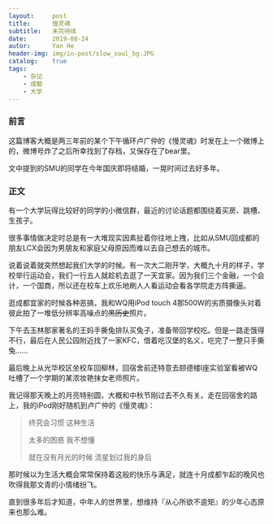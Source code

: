 ```yaml
---
layout:     post
title:      慢灵魂
subtitle:   未完待续
date:       2019-08-24
autor:      Yan He
header-img: img/in-post/slow_soul_bg.JPG
catalog:    true
tags:
    - 杂记
    - 成都
    - 大学
---
```

### 前言

这篇博客大概是两三年前的某个下午循环卢广仲的《慢灵魂》时发在上一个微博上的，微博号炸了之后所幸找到了存档，又保存在了bear里。

文中提到的SMU的同学在今年国庆即将结婚，一晃时间过去好多年。

### 正文

有一个大学玩得比较好的同学的小微信群，最近的讨论话题都围绕着买房、跳槽、生孩子。

很多事情做决定时总是有一大堆现实因素扯着你往地上拽，比如从SMU回成都的朋友LCX会因为男朋友和家庭父母原因而难以去自己想去的城市。

说着说着就突然想起我们大学的时候。有一次大二刚开学，大概九十月的样子，学校举行运动会，我们一行五人就趁机去逛了一天宜家。因为我们三个金融，一个会计，一个国商，所以还在校车上欢乐地刷人人看运动会看各学院走方阵撕逼。

逛成都宜家的时候各种恶搞，我和WQ用iPod touch 4那500W的劣质摄像头对着彼此拍了一堆低分辨率高噪点的~~黑历史~~照片。

下午去玉林那家著名的王妈手撕兔排队买兔子，准备带回学校吃。但是一路走饿得不行，最后在人民公园附近找了一家KFC，借着吃汉堡的名义，吃完了一整只手撕兔……

最后晚上从光华校区坐校车回柳林，回宿舍前还特意去颐德楼I座实验室看被WQ吐槽了一个学期的某浓妆艳抹女老师照片。

我记得那天晚上的月亮特别圆，大概和中秋节刚过去不久有关。走在回宿舍的路上，我的iPod刚好随机到卢广仲的《慢灵魂》：


> 终究会习惯  这种生活
>
> 太多的困惑  我不想懂
>
> 就在没有月光的时候  流星划过我的身后


那时候以为生活大概会常常保持着这般的快乐与满足，就连十月成都乍起的晚风也吹得我那文青的小情绪纷飞。

直到很多年后才知道，中年人的世界里，想维持『从心所欲不逾矩』的少年心态原来也那么难。
